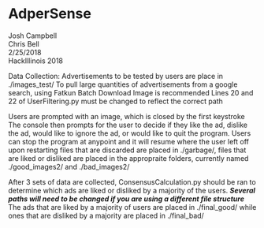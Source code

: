 # AdperSense
Josh Campbell  
Chris Bell  
2/25/2018  
HackIllinois 2018

Data Collection:
Advertisements to be tested by users are place in ./images_test/
To pull large quantities of advertisements from a google search, using Fatkun Batch
Download Image is recommended
Lines 20 and 22 of UserFiltering.py must be changed to reflect the correct path

Users are prompted with an image, which is closed by the first keystroke
The console then prompts for the user to decide if they like the ad, dislike the ad,
would like to ignore the ad, or would like to quit the program.
Users can stop the program at anypoint and it will resume where the user left off upon restarting
files that are discarded are placed in ./garbage/, files that are liked or disliked are placed in
the appropraite folders, currently named ./good_images2/ and ./bad_images2/

After 3 sets of data are collected, ConsensusCalculation.py should be ran to determine which ads are
liked or disliked by a majority of the users.
***Several paths will need to be changed if you are using a different file structure***
The ads that are liked by a majority of users are placed in ./final_good/ while ones that are disliked by a majority
are placed in ./final_bad/
